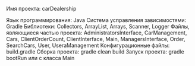 Имя проекта: carDealership

Язык программирования: Java
Система усправления зависимостями: Gradle
Библиотеки: Collectors, ArrayList, Arrays, Scanner, Logger
Файлы, являющиеся частью проекта: AdministratorsInterface, CarManagement, Cars, ClientOrderCount, ClientInterface, Main, ManagersInterface, Order, SearchCars, User, UseraManagement
Конфигурационные файлы: build.gradle
Сборка проекта: gradle clean build
Запуск проекта: gradle bootRun или с класса Main
